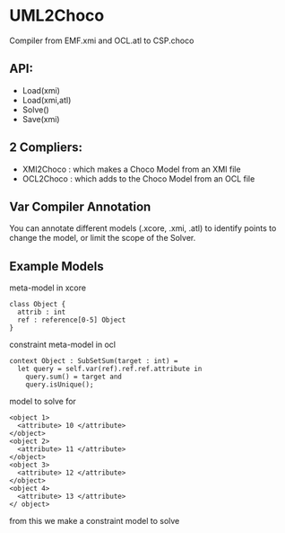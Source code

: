# UML2Choco
Compiler from EMF.xmi and OCL.atl to CSP.choco

## API:
- Load(xmi)
- Load(xmi,atl)
- Solve()
- Save(xmi)

## 2 Compliers:
- XMI2Choco : which makes a Choco Model from an XMI file 
- OCL2Choco : which adds to the Choco Model from an OCL file

## Var Compiler Annotation
You can annotate different models (.xcore, .xmi, .atl) to identify points to change the model, or limit the scope of the Solver.


## Example Models
meta-model in xcore
```xcore
class Object {
  attrib : int
  ref : reference[0-5] Object
}
```
constraint meta-model in ocl
```
context Object : SubSetSum(target : int) =
  let query = self.var(ref).ref.ref.attribute in
    query.sum() = target and
    query.isUnique();
```
model to solve for
```xmi
<object 1>
  <attribute> 10 </attribute>
</object>
<object 2>
  <attribute> 11 </attribute>
</object>
<object 3>
  <attribute> 12 </attribute>
</object>
<object 4>
  <attribute> 13 </attribute>
</ object>
```
from this we make a constraint model to solve
